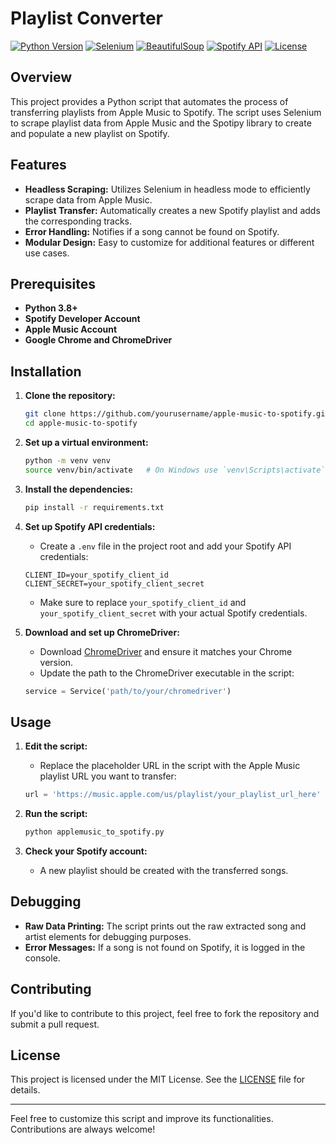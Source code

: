 # Playlist Converter

[![Python Version](https://img.shields.io/badge/Python-3.8%2B-blue.svg)](https://www.python.org/downloads/release/python-380/)
[![Selenium](https://img.shields.io/badge/Selenium-4.0%2B-brightgreen.svg)](https://www.selenium.dev/documentation/webdriver/)
[![BeautifulSoup](https://img.shields.io/badge/BeautifulSoup-4.9.3-orange.svg)](https://www.crummy.com/software/BeautifulSoup/)
[![Spotify API](https://img.shields.io/badge/Spotify-API-brightgreen.svg)](https://developer.spotify.com/documentation/web-api/)
[![License](https://img.shields.io/badge/License-MIT-lightgrey.svg)](https://opensource.org/licenses/MIT)

## Overview

This project provides a Python script that automates the process of transferring playlists from Apple Music to Spotify. The script uses Selenium to scrape playlist data from Apple Music and the Spotipy library to create and populate a new playlist on Spotify.

## Features

- **Headless Scraping:** Utilizes Selenium in headless mode to efficiently scrape data from Apple Music.
- **Playlist Transfer:** Automatically creates a new Spotify playlist and adds the corresponding tracks.
- **Error Handling:** Notifies if a song cannot be found on Spotify.
- **Modular Design:** Easy to customize for additional features or different use cases.

## Prerequisites

- **Python 3.8+**
- **Spotify Developer Account**
- **Apple Music Account**
- **Google Chrome and ChromeDriver**

## Installation

1. **Clone the repository:**

    ```bash
    git clone https://github.com/yourusername/apple-music-to-spotify.git
    cd apple-music-to-spotify
    ```

2. **Set up a virtual environment:**

    ```bash
    python -m venv venv
    source venv/bin/activate   # On Windows use `venv\Scripts\activate`
    ```

3. **Install the dependencies:**

    ```bash
    pip install -r requirements.txt
    ```

4. **Set up Spotify API credentials:**

    - Create a `.env` file in the project root and add your Spotify API credentials:
    ```plaintext
    CLIENT_ID=your_spotify_client_id
    CLIENT_SECRET=your_spotify_client_secret
    ```

    - Make sure to replace `your_spotify_client_id` and `your_spotify_client_secret` with your actual Spotify credentials.

5. **Download and set up ChromeDriver:**

    - Download [ChromeDriver](https://sites.google.com/chromium.org/driver/) and ensure it matches your Chrome version.
    - Update the path to the ChromeDriver executable in the script:
    ```python
    service = Service('path/to/your/chromedriver')
    ```

## Usage

1. **Edit the script:**
    - Replace the placeholder URL in the script with the Apple Music playlist URL you want to transfer:
    ```python
    url = 'https://music.apple.com/us/playlist/your_playlist_url_here'
    ```

2. **Run the script:**

    ```bash
    python applemusic_to_spotify.py
    ```

3. **Check your Spotify account:**
    - A new playlist should be created with the transferred songs.

## Debugging

- **Raw Data Printing:** The script prints out the raw extracted song and artist elements for debugging purposes.
- **Error Messages:** If a song is not found on Spotify, it is logged in the console.

## Contributing

If you'd like to contribute to this project, feel free to fork the repository and submit a pull request.

## License

This project is licensed under the MIT License. See the [LICENSE](LICENSE) file for details.

---

Feel free to customize this script and improve its functionalities. Contributions are always welcome!
